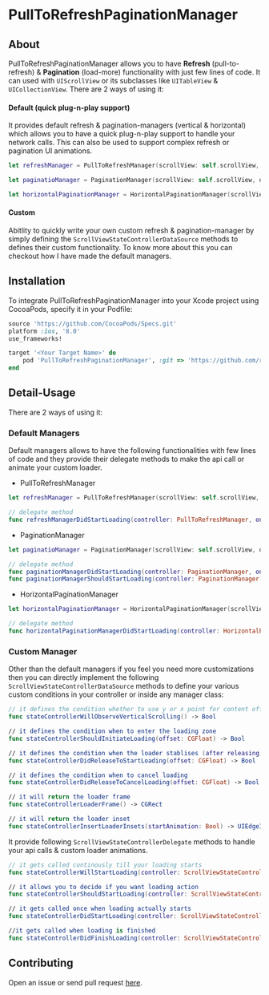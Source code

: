 # PullToRefreshPaginationManager
## About

PullToRefreshPaginationManager allows you to have **Refresh** (pull-to-refresh) & **Pagination** (load-more) functionality with just few lines of code. It can used with ```UIScrollView``` or its subclasses like ```UITableView``` & ```UICollectionView```. There are 2 ways of using it:

#### Default (quick plug-n-play support)

It provides default refresh & pagination-managers (vertical & horizontal) which allows you to have a quick plug-n-play support to handle your network calls. This can also be used to support complex refresh or pagination UI animations.

```swift
let refreshManager = PullToRefreshManager(scrollView: self.scrollView, delegate: self)

let paginatioManager = PaginationManager(scrollView: self.scrollView, delegate: self)

let horizontalPaginationManager = HorizontalPaginationManager(scrollView: self.scrollView, delegate: self)

```


#### Custom

Abitlity to quickly write your own custom refresh & pagination-manager by simply defining the ```ScrollViewStateControllerDataSource``` methods to defines their custom functionality. To know more about this you can checkout how I have made the default managers.


## Installation

To integrate PullToRefreshPaginationManager into your Xcode project using CocoaPods, specify it in your Podfile:

```ruby
source 'https://github.com/CocoaPods/Specs.git'
platform :ios, '8.0'
use_frameworks!

target '<Your Target Name>' do
    pod 'PullToRefreshPaginationManager', :git => 'https://github.com/riteshhgupta/PullToRefreshPaginationManager.git', :branch => 'master'
end
```


## Detail-Usage

There are 2 ways of using it:

### Default Managers
Default managers allows to have the following functionalities with few lines of code and they provide their delegate methods to make the api call or animate your custom loader.

- PullToRefreshManager

```swift
let refreshManager = PullToRefreshManager(scrollView: self.scrollView, delegate: self)

// delegate method
func refreshManagerDidStartLoading(controller: PullToRefreshManager, onCompletion: CompletionHandler)

```

- PaginationManager

```swift
let paginatioManager = PaginationManager(scrollView: self.scrollView, delegate: self)

// delegate method
func paginationManagerDidStartLoading(controller: PaginationManager, onCompletion: CompletionHandler)
func paginationManagerShouldStartLoading(controller: PaginationManager) -> Bool
```

- HorizontalPaginationManager

```swift
let horizontalPaginationManager = HorizontalPaginationManager(scrollView: self.scrollView, delegate: self)

// delegate method
func horizontalPaginationManagerDidStartLoading(controller: HorizontalPaginationManager, onCompletion: CompletionHandler)
```

### Custom Manager

Other than the default managers if you feel you need more customizations then you can directly implement the following ```ScrollViewStateControllerDataSource``` methods to define your various custom conditions in your controller or inside any manager class:


```swift
// it defines the condition whether to use y or x point for content offset
func stateControllerWillObserveVerticalScrolling() -> Bool

// it defines the condition when to enter the loading zone
func stateControllerShouldInitiateLoading(offset: CGFloat) -> Bool

// it defines the condition when the loader stablises (after releasing) and loading can start
func stateControllerDidReleaseToStartLoading(offset: CGFloat) -> Bool

// it defines the condition when to cancel loading
func stateControllerDidReleaseToCancelLoading(offset: CGFloat) -> Bool

// it will return the loader frame
func stateControllerLoaderFrame() -> CGRect

// it will return the loader inset
func stateControllerInsertLoaderInsets(startAnimation: Bool) -> UIEdgeInsets
```

It provide following ```ScrollViewStateControllerDelegate``` methods to handle your api calls & custom loader animations.

```swift
// it gets called continously till your loading starts 
func stateControllerWillStartLoading(controller: ScrollViewStateController, loadingView: UIActivityIndicatorView)

// it allows you to decide if you want loading action 
func stateControllerShouldStartLoading(controller: ScrollViewStateController) -> Bool

// it gets called once when loading actually starts
func stateControllerDidStartLoading(controller: ScrollViewStateController, onCompletion: CompletionHandler)

//it gets called when loading is finished
func stateControllerDidFinishLoading(controller: ScrollViewStateController)
```


## Contributing

Open an issue or send pull request [here](https://github.com/riteshhgupta/PullToRefreshPaginationManager/issues/new).
